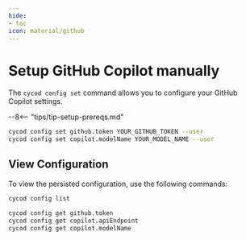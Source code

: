 ```yaml
---
hide:
- toc
icon: material/github
---
```


# Setup GitHub Copilot manually

The `cycod config set` command allows you to configure your GitHub Copilot settings.

--8<-- "tips/tip-setup-prereqs.md"

```bash title="Setup GitHub configuration"
cycod config set github.token YOUR_GITHUB_TOKEN --user
cycod config set copilot.modelName YOUR_MODEL_NAME --user
```

## View Configuration

To view the persisted configuration, use the following commands:

```bash title="List all config values"
cycod config list
```

```bash title="View Copilot config values"
cycod config get github.token
cycod config get copilot.apiEndpoint
cycod config get copilot.modelName
```

<!-- 
## Authentication

CYCOD provides authentication for GitHub Copilot through GitHub's OAuth flow.

### GitHub Token Authentication

Unlike OpenAI and Azure OpenAI which use API keys, GitHub Copilot's authentication method is handled through GitHub's OAuth flow. CycoD makes this process easy with the `github login` command:

```bash
cycod github login
```

This command will:

1. Generate a device code and verification URL for you to authorize CycoD with GitHub
2. Save the GitHub token to your user configuration
3. Allow CYCOD to use GitHub Copilot for AI interactions

After successful authentication, CYCOD will automatically use your GitHub credentials when needed.

Token authentication is recommended because:

- It's the standard GitHub authentication mechanism
- It handles token refresh and expiration automatically
- It integrates with your existing GitHub account
- It's more secure than storing static credentials

#### Verifying Token Authentication

To check if your token authentication is working:

```bash
# Test with a simple query
cycod --use-copilot --question "Hello, am I authenticated?"
```

If you see an error message about authentication, run `cycod github login` again to refresh your token.

## Command-Line Options

### Provider Selection Flags

You can explicitly tell CYCOD to use GitHub Copilot as the provider:

```bash
# Use GitHub Copilot with token authentication
cycod --use-copilot --question "What is GitHub Copilot?"
```

When to use `--use-copilot`:
- For standard GitHub Copilot interactions
- In environments where you've authenticated using `cycod github login`
- When creating aliases or profiles for GitHub Copilot
- When you want to explicitly specify GitHub Copilot as your provider

### Model and Configuration Options

You can specify which Copilot model to use:

```bash
cycod --use-copilot --copilot-model-name claude-3.7-sonnet --question "Explain quantum computing"
```

## Available Models

GitHub Copilot currently offers access to these models through CYCOD:

| Model | Description | Use Cases |
|-------|-------------|-----------|
| claude-3.7-sonnet | Default model | General purpose, code, reasoning |
| claude-3-opus | More capable model | Complex reasoning, detailed outputs |
| claude-3-sonnet | Balanced model | Good mix of speed and capability |

By default, CYCOD uses `claude-3.7-sonnet` with GitHub Copilot, but you can change this using the `--copilot-model-name` option.

## Example Usage

Basic query using GitHub Copilot:

```bash title="Basic query"
cycod --use-copilot --question "Explain what GitHub Copilot is"
```

Interactive chat with GitHub Copilot:

```bash title="Interactive chat"
cycod --use-copilot --interactive
```

### Token Authentication Examples

If you've authenticated with `cycod github login`, you can use these examples:

```bash title="GitHub Copilot usage"
# Basic usage
cycod --use-copilot --question "Write a Python function to calculate Fibonacci numbers"

# Using a specific model
cycod --use-copilot --copilot-model-name claude-3-opus --question "Explain quantum computing"

# Interactive chat
cycod --use-copilot --interactive
```

You can also provide a specific GitHub token directly (useful for automation):

```bash title="Using a specific GitHub token"
cycod --use-copilot --github-token ghp_YOUR_TOKEN_HERE --question "Create a React component"
```

## Advanced Configuration

### Basic Settings

If needed, you can manually configure GitHub Copilot settings:

```bash
# Set the Copilot model
cycod config set copilot.modelName claude-3.7-sonnet --user

# Set custom API endpoint (rarely needed)
cycod config set copilot.apiEndpoint https://api.githubcopilot.com --user

# Alternatively, you can specify the endpoint directly in the command
cycod --copilot-api-endpoint https://api.githubcopilot.com --question "Write a Python function that sorts a list"
```

### Custom API Endpoint

The default GitHub Copilot API endpoint (`https://api.githubcopilot.com`) works for most users. However, you might need to specify a different endpoint if:

1. Your organization has a custom GitHub Copilot deployment
2. You're working in an air-gapped environment with a local Copilot service
3. You're testing against a staging or development Copilot environment

To use a custom endpoint:

```bash
# For a single command
cycod --use-copilot --copilot-api-endpoint https://custom-endpoint.example.com --question "Hello"

# Or permanently in your configuration
cycod config set copilot.apiEndpoint https://custom-endpoint.example.com --user
```

## Renewing Authentication

GitHub tokens eventually expire. If you encounter authentication errors, simply run the login command again:

```bash
cycod github login
```

## Troubleshooting

If you encounter issues with GitHub Copilot in CycoD, try these steps:

1. Verify your GitHub account has an active Copilot subscription
2. Re-authenticate using `cycod github login`
3. Check your internet connection
4. Verify your GitHub token hasn't expired

For more detailed information about GitHub Copilot, refer to the [GitHub Copilot documentation](https://docs.github.com/en/copilot).

## Related Topics

- [Authenticating with GitHub Copilot Tutorial](../tutorials/github-copilot-auth.md) - Step-by-step guide to setting up GitHub authentication
- [`github login` Command Reference](../reference/cli/github/login.md) - Detailed documentation of the login command
- [`--use-copilot` Option](../reference/cli/options/use-copilot.md) - How to specify GitHub Copilot as your AI provider -->